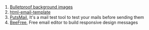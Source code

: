 1. [Bulletproof background images](http://backgrounds.cm/)
1. [html-email-template](https://github.com/leemunroe/html-email-template)
1. [PutsMail](http://putsmail.com/), It's a mail test tool to test your mails before sending them
1. [BeeFree](https://beefree.io/index.aspx), Free email editor to build responsive design messages
